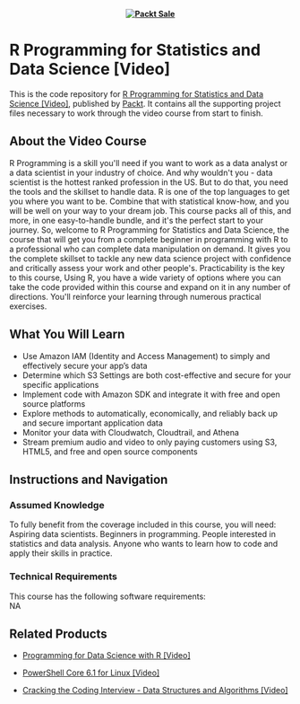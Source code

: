 
<b><p align='center'>[![Packt Sale](https://static.packt-cdn.com/assets/images/packt+events/Improve_UX.png)](https://packt.link/algotradingpython)</p></b> 




# R Programming for Statistics and Data Science [Video]
This is the code repository for [R Programming for Statistics and Data Science [Video]](https://www.packtpub.com/virtualization-and-cloud/design-security-aws-video?utm_source=github&utm_medium=repository&utm_campaign=9781838556440), published by [Packt](https://www.packtpub.com/?utm_source=github). It contains all the supporting project files necessary to work through the video course from start to finish.
## About the Video Course
R Programming is a skill you'll need if you want to work as a data analyst or a data scientist in your industry of choice. And why wouldn't you - data scientist is the hottest ranked profession in the US. But to do that, you need the tools and the skillset to handle data. R is one of the top languages to get you where you want to be. Combine that with statistical know-how, and you will be well on your way to your dream job. This course packs all of this, and more, in one easy-to-handle bundle, and it's the perfect start to your journey. So, welcome to R Programming for Statistics and Data Science, the course that will get you from a complete beginner in programming with R to a professional who can complete data manipulation on demand. It gives you the complete skillset to tackle any new data science project with confidence and critically assess your work and other people's.
Practicability is the key to this course, Using R, you have a wide variety of options where you can take the code provided within this course and expand on it in any number of directions. You'll reinforce your learning through numerous practical exercises.

<H2>What You Will Learn</H2>
<DIV class=book-info-will-learn-text>
<UL>
<LI>Use Amazon IAM (Identity and Access Management) to simply and effectively secure your app’s data 
<LI>Determine which S3 Settings are both cost-effective and secure for your specific applications 
<LI>Implement code with Amazon SDK and integrate it with free and open source platforms 
<LI>Explore methods to automatically, economically, and reliably back up and secure important application data 
<LI>Monitor your data with Cloudwatch, Cloudtrail, and Athena 
<LI>Stream premium audio and video to only paying customers using S3, HTML5, and free and open source components </LI></UL></DIV>

## Instructions and Navigation
### Assumed Knowledge
To fully benefit from the coverage included in this course, you will need:<br/>
Aspiring data scientists. Beginners in programming. People interested in statistics and data analysis. Anyone who wants to learn how to code and apply their skills in practice.
### Technical Requirements
This course has the following software requirements:<br/>
NA

## Related Products
* [Programming for Data Science with R [Video]](https://www.packtpub.com/virtualization-and-cloud/design-security-aws-video?utm_source=github&utm_medium=repository&utm_campaign=9781838556440)

* [PowerShell Core 6.1 for Linux [Video]](https://www.packtpub.com/virtualization-and-cloud/design-security-aws-video?utm_source=github&utm_medium=repository&utm_campaign=9781838556440)

* [Cracking the Coding Interview - Data Structures and Algorithms [Video]](https://www.packtpub.com/virtualization-and-cloud/design-security-aws-video?utm_source=github&utm_medium=repository&utm_campaign=9781838556440)

